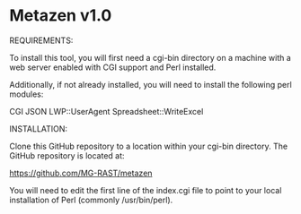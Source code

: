 Metazen v1.0
=======


REQUIREMENTS:

To install this tool, you will first need a cgi-bin directory on a
machine with a web server enabled with CGI support and Perl installed.

Additionally, if not already installed, you will need to install
the following perl modules:

CGI
JSON
LWP::UserAgent
Spreadsheet::WriteExcel


INSTALLATION:

Clone this GitHub repository to a location within your cgi-bin directory.
The GitHub repository is located at:

https://github.com/MG-RAST/metazen

You will need to edit the first line of the index.cgi file to point
to your local installation of Perl (commonly /usr/bin/perl).
